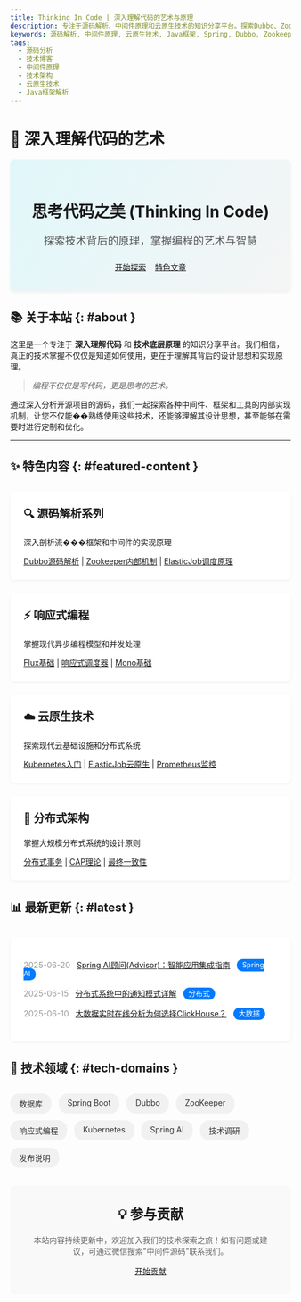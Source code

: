 ```yaml
---
title: Thinking In Code | 深入理解代码的艺术与原理
description: 专注于源码解析、中间件原理和云原生技术的知识分享平台。探索Dubbo、Zookeeper、ElasticJob等流行框架的设计思想和内部实现机制。
keywords: 源码解析, 中间件原理, 云原生技术, Java框架, Spring, Dubbo, Zookeeper, Kubernetes, 技术博客, 编程学习, 框架原理
tags:
  - 源码分析
  - 技术博客
  - 中间件原理
  - 技术架构
  - 云原生技术
  - Java框架解析
---
```


# 🧠 深入理解代码的艺术

<div class="hero-section" aria-label="网站介绍">
  <div class="hero-content">
    <h1>思考代码之美 (Thinking In Code)</h1>
    <p class="subtitle">探索技术背后的原理，掌握编程的艺术与智慧</p>
    <div class="hero-buttons">
      <a href="/zh/chapter_preface/" class="md-button md-button--primary" title="开始探索技术内容" aria-label="浏览全部技术内容">开始探索</a>
      <a href="#featured" class="md-button" title="查看特色文章" aria-label="直接跳转到特色文章部分">特色文章</a>
    </div>
  </div>
</div>

## 📚 关于本站 {: #about }

这里是一个专注于 **深入理解代码** 和 **技术底层原理** 的知识分享平台。我们相信，真正的技术掌握不仅仅是知道如何使用，更在于理解其背后的设计思想和实现原理。

> *编程不仅仅是写代码，更是思考的艺术。*

通过深入分析开源项目的源码，我们一起探索各种中间件、框架和工具的内部实现机制，让您不仅能��熟练使用这些技术，还能够理解其设计思想，甚至能够在需要时进行定制和优化。

---

<div id="featured" class="featured-section"></div>

## ✨ 特色内容 {: #featured-content }

<div class="grid-container" aria-label="特色技术内容分类">
    <div class="grid-item">
        <h3>🔍 源码解析系列</h3>
        <p>深入剖析流���框架和中间件的实现原理</p>
        <a href="/zh/chapter_dubbo/1-learn-from-a-demo" title="学习Dubbo框架源码解析" aria-label="Dubbo源码解析系列文章">Dubbo源码解析</a> | 
        <a href="/zh/chapter_zookeeper/1-introduce" title="了解Zookeeper内部机制" aria-label="Zookeeper内部机制详解">Zookeeper内部机制</a> | 
        <a href="/zh/chapter_elasticjob/1-introduce" title="探索ElasticJob调度原理" aria-label="ElasticJob调度原理解析">ElasticJob调度原理</a>
    </div>
    <div class="grid-item">
        <h3>⚡ 响应式编程</h3>
        <p>掌握现代异步编程模型和并发处理</p>
        <a href="/zh/chaptor_reactor/Flux" title="学习Reactor中的Flux" aria-label="Flux响应式编程基础">Flux基础</a> | 
        <a href="/zh/chaptor_reactor/6-Scheduler" title="了解响应式调度器" aria-label="响应式调度器Scheduler详解">响应式调度器</a> | 
        <a href="/zh/chaptor_reactor/4-Momo" title="探索Mono的使用" aria-label="Mono响应式编程">Mono基础</a>
    </div>
    <div class="grid-item">
        <h3>☁️ 云原生技术</h3>
        <p>探索现代云基础设施和分布式系统</p>
        <a href="/zh/chapter_kubernetes/1-index" title="了解Kubernetes基础" aria-label="Kubernetes入门与原理">Kubernetes入门</a> | 
        <a href="/zh/chapter_post/elasticjob_cloud" title="ElasticJob云原生实践" aria-label="ElasticJob云原生实践解析">ElasticJob云原生</a> | 
        <a href="/zh/chapter_post/prometheus" title="了解Prometheus监控" aria-label="Prometheus监控系统详解">Prometheus监控</a>
    </div>
    <div class="grid-item">
        <h3>🔄 分布式架构</h3>
        <p>掌握大规模分布式系统的设计原则</p>
        <a href="/zh/chapter_mysql/1-transaction-concept" title="了解分布式事务" aria-label="分布式事务基础概念">分布式事务</a> | 
        <a href="/zh/chapter_mysql/13-cap" title="学习CAP理论" aria-label="CAP理论详解">CAP理论</a> | 
        <a href="/zh/chapter_mysql/14-final-equals" title="了解最终一致性" aria-label="分布式系统最终一致性">最终一致性</a>
    </div>
</div>

## 📊 最新更新 {: #latest }

<div class="latest-articles">
    <ul>
        <li>
            <span class="article-date">2025-06-20</span>
            <a href="/zh/chapter_spring_ai/5-advisor" title="Spring AI顾问功能详解" aria-label="阅读Spring AI顾问文章">Spring AI顾问(Advisor)：智能应用集成指南</a>
            <span class="tag">Spring AI</span>
        </li>
        <li>
            <span class="article-date">2025-06-15</span>
            <a href="/zh/chapter_mysql/15-notify" title="了解通知模式" aria-label="阅读通知模式文章">分布式系统中的通知模式详解</a>
            <span class="tag">分布式</span>
        </li>
        <li>
            <span class="article-date">2025-06-10</span>
            <a href="/zh/chapter_post/clickhouse" title="ClickHouse数据库分析" aria-label="阅读ClickHouse文章">大数据实时在线分析为何选择ClickHouse？</a>
            <span class="tag">大数据</span>
        </li>
    </ul>
</div>

## 🧩 技术领域 {: #tech-domains }

<div class="tags-cloud">
    <a href="/zh/chapter_mysql/" class="tag-item" title="数据库相关文章" aria-label="浏览数据库相关文章">数据库</a>
    <a href="/zh/chapter_springboot/" class="tag-item" title="Spring Boot相关文章" aria-label="浏览Spring Boot相关文章">Spring Boot</a>
    <a href="/zh/chapter_dubbo/" class="tag-item" title="Dubbo相关文章" aria-label="浏览Dubbo相关文章">Dubbo</a>
    <a href="/zh/chapter_zookeeper/" class="tag-item" title="ZooKeeper相关文章" aria-label="浏览ZooKeeper相关文章">ZooKeeper</a>
    <a href="/zh/chaptor_reactor/" class="tag-item" title="响应式编程相关文章" aria-label="浏览响应式编程相关文章">响应式编程</a>
    <a href="/zh/chapter_kubernetes/" class="tag-item" title="Kubernetes相关文章" aria-label="浏览Kubernetes相关文章">Kubernetes</a>
    <a href="/zh/chapter_spring_ai/" class="tag-item" title="Spring AI相关文章" aria-label="浏览Spring AI相关文章">Spring AI</a>
    <a href="/zh/chapter_post/" class="tag-item" title="技术调研文章" aria-label="浏览技术调研文章">技术调研</a>
    <a href="/zh/release_note/" class="tag-item" title="发布说明" aria-label="浏览发布说明">发布说明</a>
</div>

<div class="cta-section">
    <h2>💡 参与贡献</h2>
    <p>本站内容持续更新中，欢迎加入我们的技术探索之旅！如有问题或建议，可通过微信搜索"中间件源码"联系我们。</p>
    <a href="/zh/chapter_preface/" class="md-button md-button--primary" title="了解如何参与贡献" aria-label="了解如何参与内容贡献">开始贡献</a>
</div>

<style>
.hero-section {
  background-color: #f5f5f5;
  padding: 2rem;
  border-radius: 8px;
  margin-bottom: 2rem;
  background-image: linear-gradient(120deg, #e0f7fa, #f5f5f5);
  box-shadow: 0 4px 6px rgba(0,0,0,0.05);
}

.hero-content {
  text-align: center;
}

.subtitle {
  font-size: 1.2rem;
  margin-bottom: 1.5rem;
  color: #555;
}

.hero-buttons {
  display: flex;
  justify-content: center;
  gap: 1rem;
  margin-top: 1.5rem;
}

.grid-container {
  display: grid;
  grid-template-columns: repeat(auto-fit, minmax(300px, 1fr));
  gap: 1.5rem;
  margin: 2rem 0;
}

.grid-item {
  background-color: #fff;
  padding: 1.5rem;
  border-radius: 8px;
  box-shadow: 0 2px 5px rgba(0,0,0,0.05);
  transition: transform 0.3s ease, box-shadow 0.3s ease;
}

.grid-item:hover {
  transform: translateY(-5px);
  box-shadow: 0 5px 15px rgba(0,0,0,0.1);
}

.grid-item h3 {
  margin-top: 0;
  font-size: 1.25rem;
}

.topic-container {
  display: flex;
  flex-wrap: wrap;
  gap: 1rem;
  margin: 2rem 0;
}

.topic {
  background-color: #fff;
  padding: 0.8rem 1.2rem;
  border-radius: 30px;
  box-shadow: 0 2px 5px rgba(0,0,0,0.05);
  display: flex;
  align-items: center;
  gap: 0.5rem;
  transition: transform 0.2s ease;
}

.topic:hover {
  transform: translateY(-3px);
  box-shadow: 0 4px 8px rgba(0,0,0,0.1);
}

.topic-icon {
  font-size: 1.2rem;
}

.nav-wrapper {
  margin-top: 2rem;
  padding: 1rem;
  background-color: #f9f9f9;
  border-radius: 8px;
}

.site-map-container {
  display: grid;
  grid-template-columns: repeat(auto-fit, minmax(250px, 1fr));
  gap: 1.5rem;
  margin: 2rem 0;
}

.site-map-section {
  background-color: #fff;
  padding: 1.5rem;
  border-radius: 8px;
  box-shadow: 0 2px 5px rgba(0,0,0,0.05);
}

.site-map-section h3 {
  margin-top: 0;
  font-size: 1.2rem;
}

.site-map-list {
  list-style-type: none;
  padding: 0;
  margin: 1rem 0 0 0;
}

.site-map-list li {
  margin: 0.5rem 0;
}

.site-map-list a {
  text-decoration: none;
  color: #007bff;
  transition: color 0.3s ease;
}

.site-map-list a:hover {
  color: #0056b3;
}

.footer-message {
  margin-top: 3rem;
  padding-top: 1rem;
  border-top: 1px solid #eee;
  text-align: center;
  font-style: italic;
  color: #666;
}

.latest-articles {
  background-color: #fff;
  padding: 1.5rem;
  border-radius: 8px;
  box-shadow: 0 2px 5px rgba(0,0,0,0.05);
  margin: 2rem 0;
}

.latest-articles ul {
  list-style-type: none;
  padding: 0;
  margin: 0;
}

.latest-articles li {
  margin: 1rem 0;
}

.latest-articles .article-date {
  font-size: 0.9rem;
  color: #999;
  margin-right: 0.5rem;
}

.latest-articles .tag {
  background-color: #007bff;
  color: #fff;
  padding: 0.2rem 0.6rem;
  border-radius: 12px;
  font-size: 0.8rem;
  margin-left: 0.5rem;
}

.tags-cloud {
  display: flex;
  flex-wrap: wrap;
  gap: 0.8rem;
  margin: 2rem 0;
}

.tag-item {
  background-color: #f1f1f1;
  padding: 0.5rem 1rem;
  border-radius: 16px;
  text-decoration: none;
  color: #333;
  transition: background-color 0.3s ease, transform 0.3s ease;
}

.tag-item:hover {
  background-color: #e1e1e1;
  transform: translateY(-2px);
}

.cta-section {
  background-color: #f9f9f9;
  padding: 2rem;
  border-radius: 8px;
  text-align: center;
  margin: 2rem 0;
}

.cta-section h2 {
  margin-top: 0;
  font-size: 1.5rem;
}

.cta-section p {
  margin: 1rem 0;
  color: #666;
}

@media (max-width: 768px) {
  .grid-container {
    grid-template-columns: 1fr;
  }
  
  .hero-buttons {
    flex-direction: column;
  }
  
  .site-map-container {
    grid-template-columns: 1fr;
  }
}
</style>
